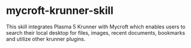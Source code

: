 # mycroft-krunner-skill
This skill integrates Plasma 5 Krunner with Mycroft which enables users to search their local desktop for files, images, recent documents, bookmarks and utilize other krunner plugins.
